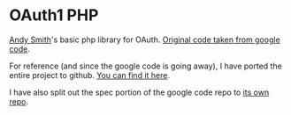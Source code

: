 # OAuth1 PHP
[Andy Smith](http://term.ie/)'s basic php library for OAuth. [Original code taken from google code](http://oauth.googlecode.com/svn/code/php/).

For reference (and since the google code is going away), I have ported the entire project to github. [You can find it here](https://github.com/jtsternberg/oauth).

I have also split out the spec portion of the google code repo to [its own repo](https://github.com/jtsternberg/oauth-spec).
